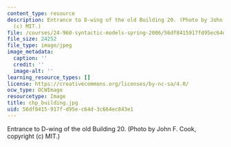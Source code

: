 ```yaml
---
content_type: resource
description: Entrance to D-wing of the old Building 20. (Photo by John F. Cook, copyright
  (c) MIT.)
file: /courses/24-960-syntactic-models-spring-2006/56df8415917fd95ec64d3c664ec843e1_chp_building.jpg
file_size: 24252
file_type: image/jpeg
image_metadata:
  caption: ''
  credit: ''
  image-alt: ''
learning_resource_types: []
license: https://creativecommons.org/licenses/by-nc-sa/4.0/
ocw_type: OCWImage
resourcetype: Image
title: chp_building.jpg
uid: 56df8415-917f-d95e-c64d-3c664ec843e1
---
```

Entrance to D-wing of the old Building 20. (Photo by John F. Cook, copyright (c) MIT.)